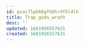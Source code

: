 ```yaml
---
id: pcac7lpb68gfddtrdfbl4lh
title: Trap_gods_wrath
desc: ''
updated: 1681956557631
created: 1681956557631
---
```


